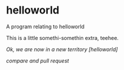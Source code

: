 # helloworld
A program relating to helloworld
<p>
This is a little somethi-somethin extra, teehee.
<p>
<i>
Ok, we are now in a new territory [helloworld]
<p>
<i>
compare and pull request 
